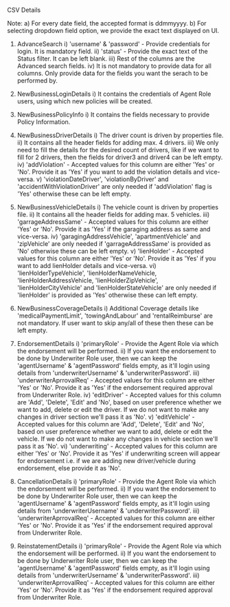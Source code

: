 CSV Details

Note: 
	a) For every date field, the accepted format is ddmmyyyy.
	b) For selecting dropdown field option, we provide the exact text displayed on UI.

1. AdvanceSearch
	  i) 'username' & 'password' - Provide credentials for login. It is mandatory field.
	 ii) 'status' - Provide the exact text of the Status filter. It can be left blank.
	iii) Rest of the columns are the Advanced search fields.
	 iv) It is not mandatory to provide data for all columns. Only provide data for the fields you want the serach to be performed by.
	 
2. NewBusinessLoginDetails
	  i) It contains the credentials of Agent Role users, using which new policies will be created.
	  
3. NewBusinessPolicyInfo
	  i) It contains the fields necessary to provide Policy Information.
	  
4. NewBusinessDriverDetails
	  i) The driver count is driven by properties file.
	 ii) It contains all the header fields for adding max. 4 drivers.
	iii) We only need to fill the details for the desired count of drivers, like if we want to fill for 2 drivers, then the fields for driver3 and driver4 can be left empty.
	 iv) 'addViolation' - Accepted values for this column are either 'Yes' or 'No'. Provide it as 'Yes' if you want to add the violation details and vice-versa.
	  v) 'violationDateDriver<driverCount>', 'violationByDriver<driverCount>' and 'accidentWithViolationDriver<driverCount>' are only needed if 'addViolation' flag is 'Yes' otherwise these can be left empty.

5. NewBusinessVehicleDetails
	  i) The vehicle count is driven by properties file.
	 ii) It contains all the header fields for adding max. 5 vehicles.
	iii) 'garrageAddressSame' - Accepted values for this column are either 'Yes' or 'No'. Provide it as 'Yes' if the garaging address as same and vice-versa.
	 iv) 'garagingAddressVehicle<vehicleCount>', 'apartmentVehicle<vehicleCount>' and 'zipVehicle<vehicleCount>' are only needed if 'garrageAddressSame' is provided as 'No' otherwise these can be left empty.
	  v) 'lienHolder' - Accepted values for this column are either 'Yes' or 'No'. Provide it as 'Yes' if you want to add lienHolder details and vice-versa.
	 vi) 'lienHolderTypeVehicle<vehicleCount>', 'lienHolderNameVehicle<vehicleCount>, 'lienHolderAddressVehicle<vehicleCount>, 'lienHolderZipVehicle<vehicleCount>', 'lienHolderCityVehicle<vehicleCount>' and 'lienHolderStateVehicle<vehicleCount>' are only needed if 'lienHolder' is provided as 'Yes' otherwise these can left empty.

6. NewBusinessCoverageDetails
	  i) Additional Coverage details like 'medicalPaymentLimit', 'towingAndLabour' and 'rentalReimburse' are not mandatory. If user want to skip any/all of these then these can be left empty.

7. EndorsementDetails
	  i) 'primaryRole' - Provide the Agent Role via which the endorsement will be performed.
	 ii) If you want the endorsement to be done by Underwriter Role user, then we can keep the 'agentUsername' & 'agentPassword' fields empty, as it'll login using details from 'underwriterUsername' & 'underwriterPassword'.
	iii) 'underwriterAprrovalReq' - Accepted values for this column are either 'Yes' or 'No'. Provide it as 'Yes' if the endorsement required approval from Underwriter Role.
	 iv) 'editDriver' - Accepted values for this column are 'Add', 'Delete', 'Edit' and 'No', based on user preference whether we want to add, delete or edit the driver. If we do not want to make any changes in driver section we'll pass it as 'No'.
	  v) 'editVehicle' - Accepted values for this column are 'Add', 'Delete', 'Edit' and 'No', based on user preference whether we want to add, delete or edit the vehicle. If we do not want to make any changes in vehicle section we'll pass it as 'No'.
	 vi) 'underwriting' - Accepted values for this column are either 'Yes' or 'No'. Provide it as 'Yes' if underwriting screen will appear for endorsement i.e. if we are adding new driver/vehicle during endorsement, else provide it as 'No'.

8. CancellationDetails
	  i) 'primaryRole' - Provide the Agent Role via which the endorsement will be performed.
	 ii) If you want the endorsement to be done by Underwriter Role user, then we can keep the 'agentUsername' & 'agentPassword' fields empty, as it'll login using details from 'underwriterUsername' & 'underwriterPassword'.
	iii) 'underwriterAprrovalReq' - Accepted values for this column are either 'Yes' or 'No'. Provide it as 'Yes' if the endorsement required approval from Underwriter Role.
	
9. ReinstatementDetails
	  i) 'primaryRole' - Provide the Agent Role via which the endorsement will be performed.
	 ii) If you want the endorsement to be done by Underwriter Role user, then we can keep the 'agentUsername' & 'agentPassword' fields empty, as it'll login using details from 'underwriterUsername' & 'underwriterPassword'.
	iii) 'underwriterAprrovalReq' - Accepted values for this column are either 'Yes' or 'No'. Provide it as 'Yes' if the endorsement required approval from Underwriter Role.